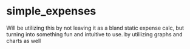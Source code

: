 # simple_expenses
Will be utilizing this by not leaving it as a bland static expense calc, but turning into something fun and intuitive to use. by utiliizing graphs and charts as well

